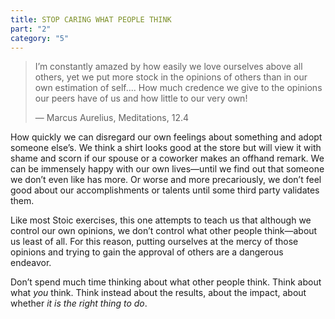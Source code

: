 ```yaml
---
title: STOP CARING WHAT PEOPLE THINK
part: "2"
category: "5"
---
```


> I’m constantly amazed by how easily we love ourselves above all others, yet we put more stock in the opinions of others than in our own estimation of self.... How much credence we give to the opinions our peers have of us and how little to our very own!
>
> — Marcus Aurelius, Meditations, 12.4

How quickly we can disregard our own feelings about something and adopt someone else’s. We think a shirt looks good at the store but will view it with shame and scorn if our spouse or a coworker makes an offhand remark. We can be immensely happy with our own lives—until we find out that someone we don’t even like has more. Or worse and more precariously, we don’t feel good about our accomplishments or talents until some third party validates them.

Like most Stoic exercises, this one attempts to teach us that although we control our own opinions, we don’t control what other people think—about us least of all. For this reason, putting ourselves at the mercy of those opinions and trying to gain the approval of others are a dangerous endeavor.

Don’t spend much time thinking about what other people think. Think about what _you_ think. Think instead about the results, about the impact, about whether _it is the right thing to do_.
